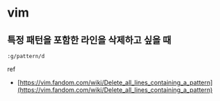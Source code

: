 # vim

## 특정 패턴을 포함한 라인을 삭제하고 싶을 때

```
:g/pattern/d
```

ref 
- [https://vim.fandom.com/wiki/Delete_all_lines_containing_a_pattern](https://vim.fandom.com/wiki/Delete_all_lines_containing_a_pattern)
